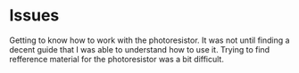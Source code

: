 # Issues

Getting to know how to work with the photoresistor.
It was not until finding a decent guide that I was able to understand how to use it.
Trying to find refference material for the photoresistor was a bit difficult.
